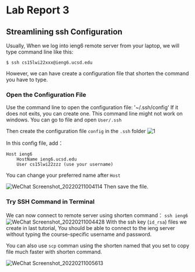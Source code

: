 # Lab Report 3
## Streamlining ssh Configuration

Usually, When we log into ieng6 remote server from your laptop, we will type command line like this:

`$ ssh cs15lwi22xxx@ieng6.ucsd.edu`

However, we can have create a configuration file that shorten the command you have to type.

### Open the Configuration File

Use the command line to open the configuration file:
'~/.ssh/config'
If it does not exits, you can create one.
This command line might not work on windows. You can go to file and open `User/.ssh`

Then create the configuration file `config` in the `.ssh` folder
![1](https://user-images.githubusercontent.com/97600878/153560606-badb21ab-ff12-416c-b2e4-89466e1225f6.png)

In this config file, add：
```
Host ieng6
    HostName ieng6.ucsd.edu
    User cs15lwi22zzz (use your username)
```
You can change your preferred name after `Host`

![WeChat Screenshot_20220211004114](https://user-images.githubusercontent.com/97600878/153560985-19028e35-216c-4ddb-84e4-38b38291d5b0.png)
Then save the file.

### Try SSH Command in Terminal

We can now connect to remote server using shorten command：
`ssh ieng6`
![WeChat Screenshot_20220211004428](https://user-images.githubusercontent.com/97600878/153561358-8828ab6d-c5d4-4cc7-b8da-885727c06eeb.png)
With the ssh key (`id_rsa`) files we create in last tutorial, You should be able to connect to the ieng server without typing the course-specific username and password.

You can also use `scp` comman using the shorten named that you set to copy file much faster with shorten command.

![WeChat Screenshot_20220211005613](https://user-images.githubusercontent.com/97600878/153563155-61c0ab6a-30be-4330-b063-ed5cc3106b88.png)


